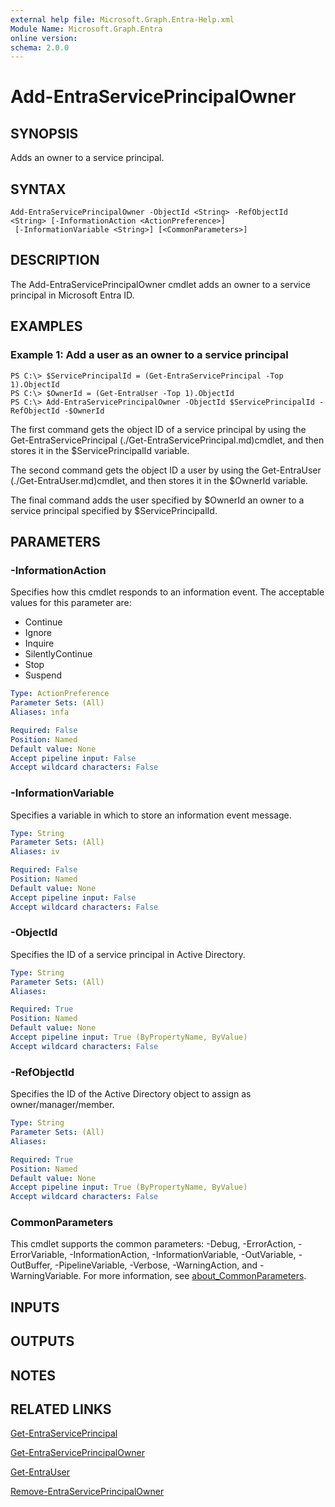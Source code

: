 ```yaml
---
external help file: Microsoft.Graph.Entra-Help.xml
Module Name: Microsoft.Graph.Entra
online version:
schema: 2.0.0
---
```


# Add-EntraServicePrincipalOwner

## SYNOPSIS
Adds an owner to a service principal.

## SYNTAX

```
Add-EntraServicePrincipalOwner -ObjectId <String> -RefObjectId <String> [-InformationAction <ActionPreference>]
 [-InformationVariable <String>] [<CommonParameters>]
```

## DESCRIPTION
The Add-EntraServicePrincipalOwner cmdlet adds an owner to a service principal in Microsoft Entra ID.

## EXAMPLES

### Example 1: Add a user as an owner to a service principal
```
PS C:\> $ServicePrincipalId = (Get-EntraServicePrincipal -Top 1).ObjectId
PS C:\> $OwnerId = (Get-EntraUser -Top 1).ObjectId
PS C:\> Add-EntraServicePrincipalOwner -ObjectId $ServicePrincipalId -RefObjectId -$OwnerId
```

The first command gets the object ID of a service principal by using the Get-EntraServicePrincipal (./Get-EntraServicePrincipal.md)cmdlet, and then stores it in the $ServicePrincipalId variable.

The second command gets the object ID a user by using the Get-EntraUser (./Get-EntraUser.md)cmdlet, and then stores it in the $OwnerId variable.

The final command adds the user specified by $OwnerId an owner to a service principal specified by $ServicePrincipalId.

## PARAMETERS

### -InformationAction
Specifies how this cmdlet responds to an information event.
The acceptable values for this parameter are:

- Continue
- Ignore
- Inquire
- SilentlyContinue
- Stop
- Suspend

```yaml
Type: ActionPreference
Parameter Sets: (All)
Aliases: infa

Required: False
Position: Named
Default value: None
Accept pipeline input: False
Accept wildcard characters: False
```

### -InformationVariable
Specifies a variable in which to store an information event message.

```yaml
Type: String
Parameter Sets: (All)
Aliases: iv

Required: False
Position: Named
Default value: None
Accept pipeline input: False
Accept wildcard characters: False
```

### -ObjectId
Specifies the ID of a service principal in Active Directory.

```yaml
Type: String
Parameter Sets: (All)
Aliases:

Required: True
Position: Named
Default value: None
Accept pipeline input: True (ByPropertyName, ByValue)
Accept wildcard characters: False
```

### -RefObjectId
Specifies the ID of the Active Directory object to assign as owner/manager/member.

```yaml
Type: String
Parameter Sets: (All)
Aliases:

Required: True
Position: Named
Default value: None
Accept pipeline input: True (ByPropertyName, ByValue)
Accept wildcard characters: False
```

### CommonParameters
This cmdlet supports the common parameters: -Debug, -ErrorAction, -ErrorVariable, -InformationAction, -InformationVariable, -OutVariable, -OutBuffer, -PipelineVariable, -Verbose, -WarningAction, and -WarningVariable. For more information, see [about_CommonParameters](https://go.microsoft.com/fwlink/?LinkID=113216).

## INPUTS

## OUTPUTS

## NOTES

## RELATED LINKS

[Get-EntraServicePrincipal]()

[Get-EntraServicePrincipalOwner]()

[Get-EntraUser]()

[Remove-EntraServicePrincipalOwner]()

